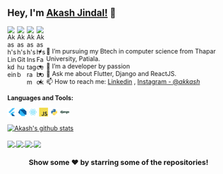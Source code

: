 ## Hey, I'm [Akash Jindal!](https://akashjindal347.github.io) 👋

<a href="https://linkedin.com/in/akash-jindal">
  <img align="left" alt="Akash's Linkdein" width="22px" src="https://cdn.jsdelivr.net/npm/simple-icons@v3/icons/linkedin.svg" />
</a>
<a href="https://github.com/akashjindal347">
  <img align="left" alt="Akash's Github" width="22px" src="https://cdn.jsdelivr.net/npm/simple-icons@v3/icons/github.svg" />
</a>
<a href="https://www.instagram.com/_akkash_/">
  <img align="left" alt="Akash's Instagram" width="22px" src="https://cdn.jsdelivr.net/npm/simple-icons@v3/icons/instagram.svg" />
</a>
<a href="https://www.facebook.com/akashjindal124/">
  <img align="left" alt="Akash's Facebook" width="22px" src="https://cdn.jsdelivr.net/npm/simple-icons@v3/icons/facebook.svg" />
</a>

<br/>
<br/>



- 📕 I’m pursuing my Btech in computer science from Thapar University, Patiala.
- 👯 I’m a developer by passion
- 💬 Ask me about Flutter, Django and ReactJS.
- 📫 How to reach me: [Linkedin](https://linkedin.com/in/akash-jindal) , [Instagram - @_akkash_](https://www.instagram.com/_akkash_/)




**Languages and Tools:**  

<code><img height="20" src="https://raw.githubusercontent.com/github/explore/80688e429a7d4ef2fca1e82350fe8e3517d3494d/topics/flutter/flutter.png"></code>
<code><img height="20" src="https://raw.githubusercontent.com/github/explore/80688e429a7d4ef2fca1e82350fe8e3517d3494d/topics/dart/dart.png"></code>
<code><img height="20" src="https://raw.githubusercontent.com/github/explore/80688e429a7d4ef2fca1e82350fe8e3517d3494d/topics/react/react.png"></code>
<code><img height="20" src="https://raw.githubusercontent.com/github/explore/80688e429a7d4ef2fca1e82350fe8e3517d3494d/topics/javascript/javascript.png"></code>
<code><img height="20" src="https://raw.githubusercontent.com/github/explore/80688e429a7d4ef2fca1e82350fe8e3517d3494d/topics/python/python.png"></code>
<code><img height="20" src="https://raw.githubusercontent.com/github/explore/80688e429a7d4ef2fca1e82350fe8e3517d3494d/topics/django/django.png"></code>    


<a href="https://github.com/akashjindal347">
 <img align="center" src="https://github-readme-stats.vercel.app/api?username=akashjindal347&show_icons=true&line_height=27" alt="Akash's github stats"/>
</a>
<br/>
<br/>
<a href="https://github.com/akashjindal347/Flutter-Mini-Projects">
  <img align="center" src="https://github-readme-stats.vercel.app/api/pin/?username=akashjindal347&repo=Flutter-Mini-Projects" />

</a>
<a href="https://github.com/akashjindal347/Doubtout">
 <img align="center" src="https://github-readme-stats.vercel.app/api/pin/?username=akashjindal347&repo=Doubtout" />
</a>
<a href="https://github.com/akashjindal347/Attendance-App">
 <img align="center" src="https://github-readme-stats.vercel.app/api/pin/?username=akashjindal347&repo=Attendance-App" />
</a>
<a href="https://github.com/akashjindal347/bajajhealth-app">
 <img align="center" src="https://github-readme-stats.vercel.app/api/pin/?username=akashjindal347&repo=bajajhealth-app" />
</a>

<div align="center">

### Show some ❤️ by starring some of the repositories!

</div>
